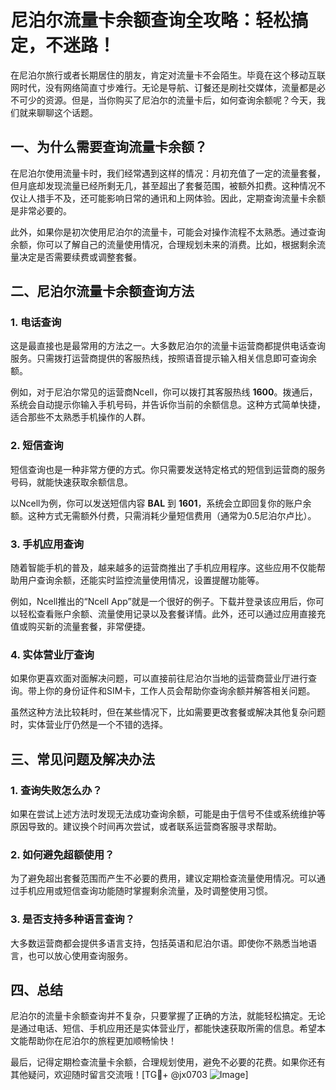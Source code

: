 # 尼泊尔流量卡余额查询全攻略：轻松搞定，不迷路！

在尼泊尔旅行或者长期居住的朋友，肯定对流量卡不会陌生。毕竟在这个移动互联网时代，没有网络简直寸步难行。无论是导航、订餐还是刷社交媒体，流量都是必不可少的资源。但是，当你购买了尼泊尔的流量卡后，如何查询余额呢？今天，我们就来聊聊这个话题。

## 一、为什么需要查询流量卡余额？

在尼泊尔使用流量卡时，我们经常遇到这样的情况：月初充值了一定的流量套餐，但月底却发现流量已经所剩无几，甚至超出了套餐范围，被额外扣费。这种情况不仅让人措手不及，还可能影响日常的通讯和上网体验。因此，定期查询流量卡余额是非常必要的。

此外，如果你是初次使用尼泊尔的流量卡，可能会对操作流程不太熟悉。通过查询余额，你可以了解自己的流量使用情况，合理规划未来的消费。比如，根据剩余流量决定是否需要续费或调整套餐。

## 二、尼泊尔流量卡余额查询方法

### 1. 电话查询

这是最直接也是最常用的方法之一。大多数尼泊尔的流量卡运营商都提供电话查询服务。只需拨打运营商提供的客服热线，按照语音提示输入相关信息即可查询余额。

例如，对于尼泊尔常见的运营商Ncell，你可以拨打其客服热线 **1600**。拨通后，系统会自动提示你输入手机号码，并告诉你当前的余额信息。这种方式简单快捷，适合那些不太熟悉手机操作的人群。

### 2. 短信查询

短信查询也是一种非常方便的方式。你只需要发送特定格式的短信到运营商的服务号码，就能快速获取余额信息。

以Ncell为例，你可以发送短信内容 **BAL** 到 **1601**，系统会立即回复你的账户余额。这种方式无需额外付费，只需消耗少量短信费用（通常为0.5尼泊尔卢比）。

### 3. 手机应用查询

随着智能手机的普及，越来越多的运营商推出了手机应用程序。这些应用不仅能帮助用户查询余额，还能实时监控流量使用情况，设置提醒功能等。

例如，Ncell推出的“Ncell App”就是一个很好的例子。下载并登录该应用后，你可以轻松查看账户余额、流量使用记录以及套餐详情。此外，还可以通过应用直接充值或购买新的流量套餐，非常便捷。

### 4. 实体营业厅查询

如果你更喜欢面对面解决问题，可以直接前往尼泊尔当地的运营商营业厅进行查询。带上你的身份证件和SIM卡，工作人员会帮助你查询余额并解答相关问题。

虽然这种方法比较耗时，但在某些情况下，比如需要更改套餐或解决其他复杂问题时，实体营业厅仍然是一个不错的选择。

## 三、常见问题及解决办法

### 1. 查询失败怎么办？

如果在尝试上述方法时发现无法成功查询余额，可能是由于信号不佳或系统维护等原因导致的。建议换个时间再次尝试，或者联系运营商客服寻求帮助。

### 2. 如何避免超额使用？

为了避免超出套餐范围而产生不必要的费用，建议定期检查流量使用情况。可以通过手机应用或短信查询功能随时掌握剩余流量，及时调整使用习惯。

### 3. 是否支持多种语言查询？

大多数运营商都会提供多语言支持，包括英语和尼泊尔语。即使你不熟悉当地语言，也可以放心使用查询服务。

## 四、总结

尼泊尔的流量卡余额查询并不复杂，只要掌握了正确的方法，就能轻松搞定。无论是通过电话、短信、手机应用还是实体营业厅，都能快速获取所需的信息。希望本文能帮助你在尼泊尔的旅程更加顺畅愉快！

最后，记得定期检查流量卡余额，合理规划使用，避免不必要的花费。如果你还有其他疑问，欢迎随时留言交流哦！[TG💪+ @jx0703 ![Image](https://github.com/user-attachments/assets/dbca1d08-cadb-493c-b0ec-ad6f7a83f270)]